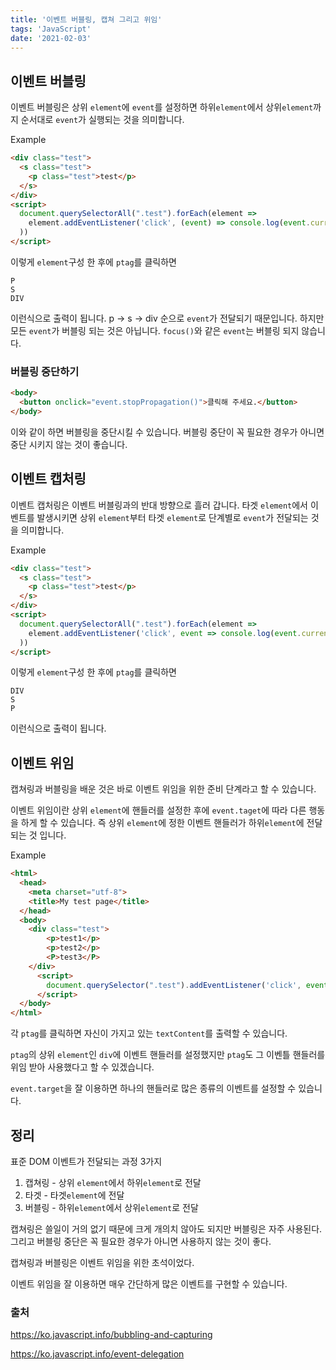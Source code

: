```yaml
---
title: '이벤트 버블링, 캡쳐 그리고 위임'
tags: 'JavaScript'
date: '2021-02-03'
---
```

## 이벤트 버블링

이벤트 버블링은 상위 `element`에 `event`를 설정하면 하위`element`에서 상위`element`까지 순서대로 `event`가 실행되는 것을 의미합니다.

Example

```html
<div class="test">
  <s class="test">
    <p class="test">test</p>
  </s>
</div>
<script>
  document.querySelectorAll(".test").forEach(element => 
    element.addEventListener('click', (event) => console.log(event.currentTarget.tagName)
  ))
</script>  
```

이렇게 `element`구성 한 후에 `ptag`를 클릭하면

```
P
S
DIV
```

이런식으로 출력이 됩니다. p -> s -> div 순으로 `event`가 전달되기 때문입니다. 하지만 모든 `event`가 버블링 되는 것은 아닙니다. `focus()`와 같은 `event`는 버블링 되지 않습니다.

### 버블링 중단하기

```html
<body>
  <button onclick="event.stopPropagation()">클릭해 주세요.</button>
</body>
```

이와 같이 하면 버블링을 중단시킬 수 있습니다. 버블링 중단이 꼭 필요한 경우가 아니면 중단 시키지 않는 것이 좋습니다.

## 이벤트 캡처링

이벤트 캡처링은 이벤트 버블링과의 반대 방향으로 흘러 갑니다. 타겟 `element`에서 이벤트를 발생시키면 상위 `element`부터 타겟 `element`로 단계별로 `event`가 전달되는 것을 의미합니다.

Example

```html
<div class="test">
  <s class="test">
    <p class="test">test</p>
  </s>
</div>
<script>
  document.querySelectorAll(".test").forEach(element => 
    element.addEventListener('click', event => console.log(event.currentTarget.tagName), {capture : true}
  ))
</script>  
```

이렇게 `element`구성 한 후에 `ptag`를 클릭하면

```
DIV
S
P
```

이런식으로 출력이 됩니다.

## 이벤트 위임

캡쳐링과 버블링을 배운 것은 바로 이벤트 위임을 위한 준비 단계라고 할 수 있습니다.

이벤트 위임이란 상위 `element`에 핸들러를 설정한 후에 `event.taget`에 따라 다른 행동을 하게 할 수 있습니다. 즉 상위 `element`에 정한 이벤트 핸들러가 하위`element`에 전달되는 것 입니다.

Example

```html
<html>
  <head>
    <meta charset="utf-8">
    <title>My test page</title>
  </head>
  <body>
    <div class="test">
        <p>test1</p>
        <p>test2</p>
        <P>test3</P>
    </div>
      <script>
        document.querySelector(".test").addEventListener('click', event => console.log(event.target.textContent))
      </script>     
  </body>
</html>
```

각  `ptag`를 클릭하면 자신이 가지고 있는 `textContent`를 출력할 수 있습니다.

`ptag`의 상위 `element`인 `div`에 이벤트 핸들러를 설정했지만 `ptag`도 그 이벤틀 핸들러를 위임 받아 사용했다고 할 수 있겠습니다. 

`event.target`을 잘 이용하면 하나의 핸들러로 많은 종류의 이벤트를 설정할 수 있습니다.

## 정리

표준 DOM 이벤트가 전달되는 과정 3가지

1. 캡쳐링 - 상위 `element`에서 하위`element`로 전달
2. 타겟 - 타겟`element`에 전달
3. 버블링 - 하위`element`에서 상위`element`로 전달

캡쳐링은 쓸일이 거의 없기 때문에 크게 개의치 않아도 되지만 버블링은 자주 사용된다. 그리고 버블링 중단은 꼭 필요한 경우가 아니면 사용하지 않는 것이 좋다. 

캡쳐링과 버블링은 이벤트 위임을 위한 초석이었다.

이벤트 위임을 잘 이용하면 매우 간단하게 많은 이벤트를 구현할 수 있습니다.



### 출처 

https://ko.javascript.info/bubbling-and-capturing

https://ko.javascript.info/event-delegation